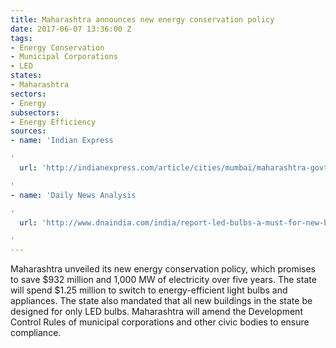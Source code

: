 ```yaml
---
title: Maharashtra announces new energy conservation policy
date: 2017-06-07 13:36:00 Z
tags:
- Energy Conservation
- Municipal Corporations
- LED
states:
- Maharashtra
sectors:
- Energy
subsectors:
- Energy Efficiency
sources:
- name: 'Indian Express

'
  url: 'http://indianexpress.com/article/cities/mumbai/maharashtra-govt-clears-new-energy-policy-farmers-set-to-get-solar-feeders-4681996/

'
- name: 'Daily News Analysis

'
  url: 'http://www.dnaindia.com/india/report-led-bulbs-a-must-for-new-buildings-in-maharashtra-2456325

'
---
```


Maharashtra unveiled its new energy conservation policy, which promises to save $932 million and 1,000 MW of electricity over five years. The state will spend $1.25 million to switch to energy-efficient light bulbs and appliances. The state also mandated that all new buildings in the state be designed for only LED bulbs. Maharashtra will amend the Development Control Rules of municipal corporations and other civic bodies to ensure compliance.
